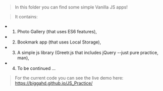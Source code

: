> In this folder you can find some simple Vanilla JS apps!

> It contains: 
*  1. Photo Gallery (that uses ES6 features),
* 2. Bookmark app (that uses Local Storage),
*  3. A simple js library (Greetr.js that includes jQuery --just pure practice, man), 
*  4. To be continued ...

> For the current code you can see the live demo here:
https://biggahd.github.io/JS_Practice/
